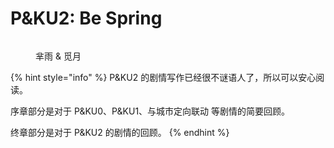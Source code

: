 # P\&KU2: Be Spring

<figure><img src="../../../.gitbook/assets/p&#x26;ku2_split_theme.jpg" alt=""><figcaption><p>芈雨 &#x26; 觅月</p></figcaption></figure>

{% hint style="info" %}
P\&KU2 的剧情写作已经很不谜语人了，所以可以安心阅读。

序章部分是对于 P\&KU0、P\&KU1、与城市定向联动 等剧情的简要回顾。

终章部分是对于 P\&KU2 的剧情的回顾。
{% endhint %}
